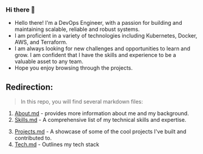 ### Hi there 👋

<!--
**Slvr-one/Slvr-one** is a ✨ _special_ ✨ repository because its `README.md` (this file) appears on your GitHub profile.

Here are some ideas to get you started:

- 🔭 I’m currently working on ...
- 🌱 I’m currently learning ...
- 👯 I’m looking to collaborate on ...
- 🤔 I’m looking for help with ...
- 💬 Ask me about ...
- 📫 How to reach me: ...
- 😄 Pronouns: ...
- ⚡ Fun fact: ...
-->

* Hello there! I'm a DevOps Engineer, with a passion for building and maintaining scalable, reliable and robust systems. 
* I am proficient in a variety of technologies including Kubernetes, Docker, AWS, and Terraform.
* I am always looking for new challenges and opportunities to learn and grow. I am confident that I have the skills and experience to be a valuable asset to any team.
* Hope you enjoy browsing through the projects.

## Redirection:
> In this repo, you will find several markdown files: 
1. [About.md](./About.md) - provides more information about me and my background.
2. [Skills.md](./Skills.md) - A comprehensive list of my technical skills and expertise.
<!-- 2. [Experience.md](./Experience.md) - My professional experiences, internships, and projects I've worked on. -->
3. [Projects.md](./Projects.md) - A showcase of some of the cool projects I've built and contributed to.
4. [Tech.md](./Tech.md) - Outlines my tech stack
